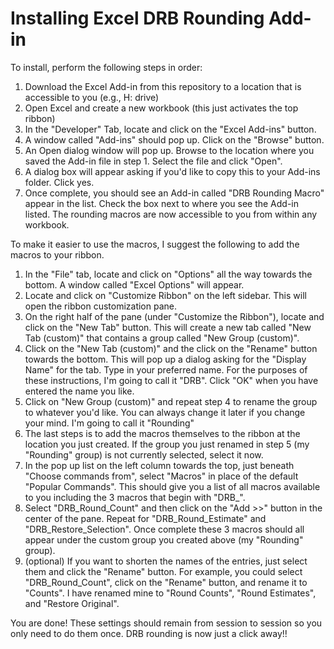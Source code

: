 # Installing Excel DRB Rounding Add-in

To install, perform the following steps in order:

1. Download the Excel Add-in from this repository to a location that is accessible to you (e.g., H: drive)
2. Open Excel and create a new workbook (this just activates the top ribbon)
3. In the "Developer" Tab, locate and click on the "Excel Add-ins" button.
4. A window called "Add-ins" should pop up. Click on the "Browse" button.
5. An Open dialog window will pop up. Browse to the location where you saved the Add-in
   file in step 1. Select the file and click "Open".
6. A dialog box will appear asking if you'd like to copy this to your Add-ins folder.
   Click yes.
7. Once complete, you should see an Add-in called "DRB Rounding Macro" appear in the list.
   Check the box next to where you see the Add-in listed. The rounding macros are now
   accessible to you from within any workbook.

To make it easier to use the macros, I suggest the following to add the macros to your ribbon.

1. In the "File" tab, locate and click on "Options" all the way towards the bottom. 
   A window called "Excel Options" will appear.
2. Locate and click on "Customize Ribbon" on the left sidebar. This will open the ribbon
   customization pane.
3. On the right half of the pane (under "Customize the Ribbon"), locate and click on the
   "New Tab" button. This will create a new tab called "New Tab (custom)" that contains a group
   called "New Group (custom)".
4. Click on the "New Tab (custom)" and the click on the "Rename" button towards the bottom.
   This will pop up a dialog asking for the "Display Name" for the tab. Type in your preferred name.
   For the purposes of these instructions, I'm going to call it "DRB". Click "OK" when
   you have entered the name you like.
5. Click on "New Group (custom)" and repeat step 4 to rename the group to whatever you'd like. You
   can always change it later if you change your mind. I'm going to call it "Rounding"
6. The last steps is to add the macros themselves to the ribbon at the location you just created.
   If the group you just renamed in step 5 (my "Rounding" group) is not currently selected, select it now.
7. In the pop up list on the left column towards the top, just beneath "Choose commands from", select
   "Macros" in place of the default "Popular Commands". This should give you a list of all macros 
   available to you including the 3 macros that begin with "DRB_".
8. Select "DRB_Round_Count" and then click on the "Add >>" button in the center of the pane. Repeat for
   "DRB_Round_Estimate" and "DRB_Restore_Selection". Once complete these 3 macros should all appear
   under the custom group you created above (my "Rounding" group).
9. (optional) If you want to shorten the names of the entries, just select them and click the "Rename"
   button. For example, you could select "DRB_Round_Count", click on the "Rename" button, and rename it
   to "Counts". I have renamed mine to "Round Counts", "Round Estimates", and "Restore Original".

You are done! These settings should remain from session to session so you only need to do them once. DRB rounding is now just a click away!!
